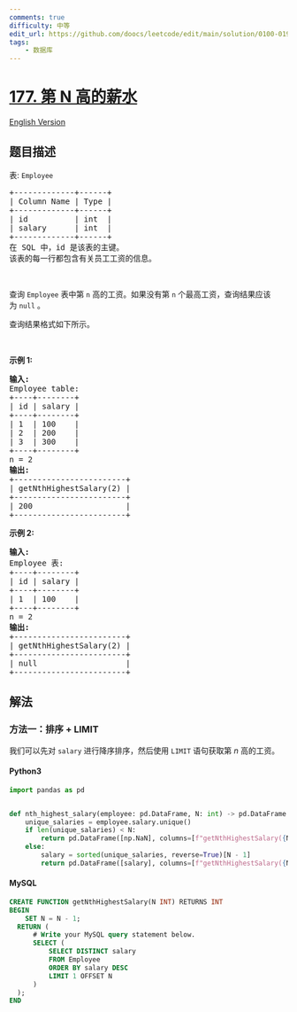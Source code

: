 ```yaml
---
comments: true
difficulty: 中等
edit_url: https://github.com/doocs/leetcode/edit/main/solution/0100-0199/0177.Nth%20Highest%20Salary/README.md
tags:
    - 数据库
---
```


<!-- problem:start -->

# [177. 第 N 高的薪水](https://leetcode.cn/problems/nth-highest-salary)

[English Version](/solution/0100-0199/0177.Nth%20Highest%20Salary/README_EN.md)

## 题目描述

<!-- description:start -->

<p>表:&nbsp;<code>Employee</code></p>

<pre>
+-------------+------+
| Column Name | Type |
+-------------+------+
| id          | int  |
| salary      | int  |
+-------------+------+
在 SQL 中，id 是该表的主键。
该表的每一行都包含有关员工工资的信息。
</pre>

<p>&nbsp;</p>

<p>查询&nbsp;<code>Employee</code> 表中第 <code>n</code> 高的工资。如果没有第 <code>n</code> 个最高工资，查询结果应该为&nbsp;<code>null</code> 。</p>

<p>查询结果格式如下所示。</p>

<p>&nbsp;</p>

<p><strong>示例 1:</strong></p>

<pre>
<strong>输入:</strong> 
Employee table:
+----+--------+
| id | salary |
+----+--------+
| 1  | 100    |
| 2  | 200    |
| 3  | 300    |
+----+--------+
n = 2
<strong>输出:</strong> 
+------------------------+
| getNthHighestSalary(2) |
+------------------------+
| 200                    |
+------------------------+
</pre>

<p><strong>示例 2:</strong></p>

<pre>
<strong>输入:</strong> 
Employee 表:
+----+--------+
| id | salary |
+----+--------+
| 1  | 100    |
+----+--------+
n = 2
<strong>输出:</strong> 
+------------------------+
| getNthHighestSalary(2) |
+------------------------+
| null                   |
+------------------------+</pre>

<!-- description:end -->

## 解法

<!-- solution:start -->

### 方法一：排序 + LIMIT

我们可以先对 `salary` 进行降序排序，然后使用 `LIMIT` 语句获取第 $n$ 高的工资。

<!-- tabs:start -->

#### Python3

```python
import pandas as pd


def nth_highest_salary(employee: pd.DataFrame, N: int) -> pd.DataFrame:
    unique_salaries = employee.salary.unique()
    if len(unique_salaries) < N:
        return pd.DataFrame([np.NaN], columns=[f"getNthHighestSalary({N})"])
    else:
        salary = sorted(unique_salaries, reverse=True)[N - 1]
        return pd.DataFrame([salary], columns=[f"getNthHighestSalary({N})"])
```

#### MySQL

```sql
CREATE FUNCTION getNthHighestSalary(N INT) RETURNS INT
BEGIN
    SET N = N - 1;
  RETURN (
      # Write your MySQL query statement below.
      SELECT (
          SELECT DISTINCT salary
          FROM Employee
          ORDER BY salary DESC
          LIMIT 1 OFFSET N
      )
  );
END
```

<!-- tabs:end -->

<!-- solution:end -->

<!-- problem:end -->
